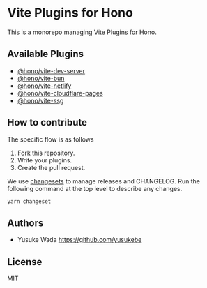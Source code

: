 # Vite Plugins for Hono

This is a monorepo managing Vite Plugins for Hono.

## Available Plugins

- [@hono/vite-dev-server](./packages/dev-server/)
- [@hono/vite-bun](./packages/bun/)
- [@hono/vite-netlify](./packages/netlify/)
- [@hono/vite-cloudflare-pages](./packages/cloudflare-pages/)
- [@hono/vite-ssg](./packages/ssg/)

## How to contribute

The specific flow is as follows

1. Fork this repository.
2. Write your plugins.
3. Create the pull request.

We use [changesets](https://github.com/changesets/changesets) to manage releases and CHANGELOG.
Run the following command at the top level to describe any changes.

```sh
yarn changeset
```

## Authors

- Yusuke Wada <https://github.com/yusukebe>

## License

MIT
